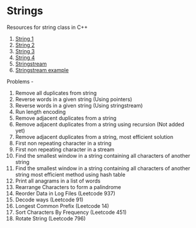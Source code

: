 # Strings

Resources for string class in C++
1. [String 1](https://www.geeksforgeeks.org/stdstring-class-in-c/)
2. [String 2](https://www.geeksforgeeks.org/c-string-class-and-its-applications/)
3. [String 3](https://www.geeksforgeeks.org/c-string-class-applications-set-2/)
4. [String 4](https://www.geeksforgeeks.org/reverse-a-string-in-c-cpp-different-methods/)
5. [Stringstream](https://www.geeksforgeeks.org/stringstream-c-applications/?ref=rp)
6. [Stringstream example](https://www.geeksforgeeks.org/converting-strings-numbers-cc/)

Problems - 
1. Remove all duplicates from string
2. Reverse words in a given string (Using pointers)
3. Reverse words in a given string (Using stringstream)
4. Run length encoding
5. Remove adjacent duplicates from a string
6. Remove adjacent duplicates from a string using recursion (Not added yet)
7. Remove adjacent duplicates from a string, most efficient solution
8. First non repeating character in a string
9. First non repeating character in a stream
10. Find the smallest window in a string containing all characters of another string
11. Find the smallest window in a string containing all characters of another string most efficient method using hash table
12. Print all anagrams in a list of words
13. Rearrange Characters to form a palindrome
14. Reorder Data in Log Files (Leetcode 937)
15. Decode ways (Leetcode 91)
16. Longest Common Prefix (Leetcode 14)
17. Sort Characters By Frequency (Leetcode 451)
18. Rotate String (Leetcode 796)
